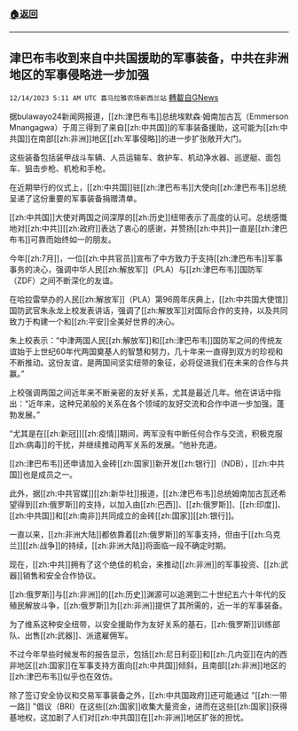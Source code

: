 ###  [:house:返回](README.md)
---


## 津巴布韦收到来自中共国援助的军事装备，中共在非洲地区的军事侵略进一步加强
`12/14/2023 5:11 AM UTC 喜马拉雅农场新西兰站` [轉載自GNews](https://gnews.org/articles/2107167)

据bulawayo24新闻网报道，[[zh:津巴布韦]]总统埃默森·姆南加古瓦（Emmerson Mnangagwa）于周三得到了来自[[zh:中共国]]的军事装备援助，这可能为[[zh:中共国]]在南部[[zh:非洲]]地区[[zh:军事侵略]]的进一步扩张敞开大门。

这些装备包括装甲战斗车辆、人员运输车、救护车、机动净水器、巡逻艇、面包车、狙击步枪、机枪和手枪。

在近期举行的仪式上，[[zh:中共国]]驻[[zh:津巴布韦]]大使向[[zh:津巴布韦]]总统呈递了这份重要的军事装备捐赠清单。

[[zh:中共国]]大使对两国之间深厚的[[zh:历史]]纽带表示了高度的认可。总统感慨地对[[zh:中共]][[zh:政府]]表达了衷心的感谢，并赞扬[[zh:中共]]一直是[[zh:津巴布韦]]可靠而始终如一的朋友。

今年[[zh:7月]]，一位[[zh:中共官员]]宣布了中方致力于支持[[zh:津巴布韦]]军事事务的决心，强调中华人民[[zh:解放军]]（PLA）与[[zh:津巴布韦]]国防军（ZDF）之间不断深化的友谊。

在哈拉雷举办的人民[[zh:解放军]]（PLA）第96周年庆典上，[[zh:中共国大使馆]]国防武官朱永龙上校发表讲话，强调了[[zh:解放军]]对国际合作的支持，以及共同致力于构建一个和[[zh:平安]]全美好世界的决心。

朱上校表示：“中津两国人民[[zh:解放军]]和[[zh:津巴布韦]]国防军之间的传统友谊始于上世纪60年代两国奠基人的智慧和努力，几十年来一直得到双方的珍视和不断推动。这份友谊，是两国间坚实纽带的象征，必将促进我们在未来的合作与共赢。”

上校强调两国之间近年来不断亲密的友好关系，尤其是最近几年。他在讲话中指出：“近年来，这种兄弟般的关系在各个领域的友好交流和合作中进一步加强，蓬勃发展。”

“尤其是在[[zh:新冠]][[zh:疫情]]期间，两军没有中断任何合作与交流，积极克服[[zh:病毒]]的干扰，并继续推动两军关系的发展。“他补充道。

[[zh:津巴布韦]]还申请加入金砖[[zh:国家]]新开发[[zh:银行]]（NDB），[[zh:中共国]]也是成员之一。

此外，据[[zh:中共官媒]][[zh:新华社]]报道，[[zh:津巴布韦]]总统姆南加古瓦还希望得到[[zh:俄罗斯]]的支持，以加入由[[zh:巴西]]、[[zh:俄罗斯]]、[[zh:印度]]、[[zh:中共国]]和[[zh:南非]]共同成立的金砖[[zh:国家]][[zh:银行]]。

一直以来，[[zh:非洲大陆]]都依靠着[[zh:俄罗斯]]的军事支持，但由于[[zh:乌克兰]][[zh:战争]]的持续，[[zh:非洲大陆]]将面临一段不确定时期。

现在，[[zh:中共]]拥有了这个绝佳的机会，来推动[[zh:非洲]]的军事投资、[[zh:武器]]销售和安全合作协议。

[[zh:俄罗斯]]与[[zh:非洲]]的[[zh:历史]]渊源可以追溯到二十世纪五六十年代的反殖民解放斗争，[[zh:俄罗斯]]为[[zh:非洲]]提供了其所需的，近一半的军事装备。

为了维系这种安全纽带，以安全援助作为友好关系的基石，[[zh:俄罗斯]]训练部队、出售[[zh:武器]]、派遣雇佣军。

不过今年早些时候发布的报告显示，包括[[zh:尼日利亚]]和[[zh:几内亚]]在内的西非地区[[zh:国家]]在军事支持方面向[[zh:中共国]]倾斜，且南部[[zh:非洲]]地区的[[zh:津巴布韦]]似乎也在效仿。

除了签订安全协议和交易军事装备之外，[[zh:中共国政府]]还可能通过 "[[zh:一带一路]] "倡议（BRI）在这些[[zh:国家]]收集大量资金，进而在这些[[zh:国家]]获得基地权，这加剧了人们对[[zh:中共国]]在[[zh:非洲]]地区扩张的担忧。
